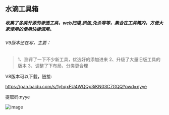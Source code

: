 ## 水滴工具箱

##### 收集了各类开源的渗透工具，web扫描,抓包,免杀等等，集合在工具箱内，方便大家使用的使用快捷调用。

###### V9版本还在写，主要：

> 1、测评了一下不少新工具，优选好的添加进来
> 2、升级了大量旧版工具的版本
> 3、调整了下布局，分类更合理



V8版本可以下载，链接:

https://pan.baidu.com/s/1yhqxFU4WQQp3iKN03C7GQQ?pwd=nyye

提取码:nyye






![image](https://github.com/user-attachments/assets/a36e8fbe-28b9-4dab-a9f0-ebbd3d2c80a5)
